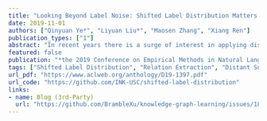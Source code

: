 ```yaml
---
title: "Looking Beyond Label Noise: Shifted Label Distribution Matters in Distantly Supervised Relation Extraction"
date: 2019-11-01
authors: ["Qinyuan Ye*", "Liyuan Liu*", "Maosen Zhang", "Xiang Ren"]
publication_types: ["1"]
abstract: "In recent years there is a surge of interest in applying distant supervision (DS) to automatically generate training data for relation extraction (RE). In this paper, we study the problem what limits the performance of DS-trained neural models, conduct thorough analyses, and identify a factor that can influence the performance greatly, shifted label distribution. Specifically, we found this problem commonly exists in real-world DS datasets, and without special handing, typical DS-RE models cannot automatically adapt to this shift, thus achieving deteriorated performance. To further validate our intuition, we develop a simple yet effective adaptation method for DS-trained models, bias adjustment, which updates models learned over the source domain (i.e., DS training set) with a label distribution estimated on the target domain (i.e., test set). Experiments demonstrate that bias adjustment achieves consistent performance gains on DS-trained models, especially on neural models, with an up to 23% relative F1 improvement, which verifies our assumptions. Our code and data can be found at https://github.com/INK-USC/shifted-label-distribution."
featured: false
publication: "*the 2019 Conference on Empirical Methods in Natural Language Processing and the 9th International Joint Conference on Natural Language Processing (EMNLP-IJCNLP 2019)*"
tags: ["Shifted Label Distribution", "Relation Extraction", "Distant Supervision", "Selected"]
url_pdf: "https://www.aclweb.org/anthology/D19-1397.pdf"
url_code: "https://github.com/INK-USC/shifted-label-distribution"
links: 
- name: Blog (3rd-Party)
  url: "https://github.com/BrambleXu/knowledge-graph-learning/issues/184"
---
```


